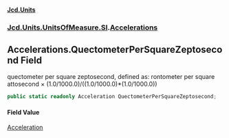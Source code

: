 #### [Jcd.Units](index.md 'index')
### [Jcd.Units.UnitsOfMeasure.SI](Jcd.Units.UnitsOfMeasure.SI.md 'Jcd.Units.UnitsOfMeasure.SI').[Accelerations](Accelerations.md 'Jcd.Units.UnitsOfMeasure.SI.Accelerations')

## Accelerations.QuectometerPerSquareZeptosecond Field

quectometer per square zeptosecond, defined as: rontometer per square attosecond × (1.0/1000.0)/((1.0/1000.0)*(1.0/1000.0))

```csharp
public static readonly Acceleration QuectometerPerSquareZeptosecond;
```

#### Field Value
[Acceleration](Acceleration.md 'Jcd.Units.UnitTypes.Acceleration')